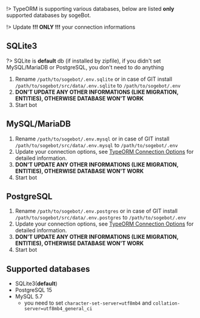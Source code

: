 !> TypeORM is supporting various databases, below are listed **only** supported databases
   by sogeBot.

!> Update **!!! ONLY !!!** your connection informations

## SQLite3

?> SQLite is **default** db (if installed by zipfile), if you didn't set MySQL/MariaDB or PostgreSQL,
you don't need to do anything

1. Rename `/path/to/sogebot/.env.sqlite` or in case of GIT install `/path/to/sogebot/src/data/.env.sqlite` to `/path/to/sogebot/.env`
2. **DON'T UPDATE ANY OTHER INFORMATIONS (LIKE MIGRATION, ENTITIES),
   OTHERWISE DATABASE WON'T WORK**
3. Start bot

## MySQL/MariaDB

1. Rename `/path/to/sogebot/.env.mysql` or in case of GIT install `/path/to/sogebot/src/data/.env.mysql` to `/path/to/sogebot/.env`
2. Update your connection options, see
   [TypeORM Connection Options](https://typeorm.io/#/connection-options)
   for detailed information.
3. **DON'T UPDATE ANY OTHER INFORMATIONS (LIKE MIGRATION, ENTITIES),
   OTHERWISE DATABASE WON'T WORK**
4. Start bot

## PostgreSQL

1. Rename `/path/to/sogebot/.env.postgres` or in case of GIT install `/path/to/sogebot/src/data/.env.postgres` to `/path/to/sogebot/.env`
2. Update your connection options, see
   [TypeORM Connection Options](https://typeorm.io/#/connection-options)
   for detailed information.
3. **DON'T UPDATE ANY OTHER INFORMATIONS (LIKE MIGRATION, ENTITIES),
   OTHERWISE DATABASE WON'T WORK**
4. Start bot

## Supported databases

- SQLite3(**default**)
- PostgreSQL 15
- MySQL 5.7
  - you need to set `character-set-server=utf8mb4`
    and `collation-server=utf8mb4_general_ci`
